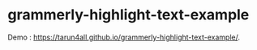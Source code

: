 # grammerly-highlight-text-example

Demo : https://tarun4all.github.io/grammerly-highlight-text-example/.
